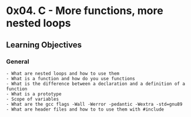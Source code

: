 # 0x04. C - More functions, more nested loops
## Learning Objectives
### General

```
- What are nested loops and how to use them
- What is a function and how do you use functions
- What is the difference between a declaration and a definition of a function
- What is a prototype
- Scope of variables
- What are the gcc flags -Wall -Werror -pedantic -Wextra -std=gnu89
- What are header files and how to to use them with #include
```

 
 [LinkedIn: Ronald Rivero]:https://www.linkedin.com/in/ronald-rivero/
 [Twitter: @ralex_uy]:https://twitter.com/ralex_uy
